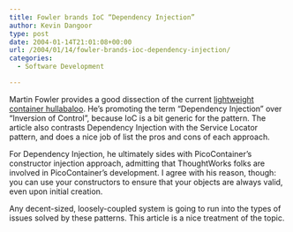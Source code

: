 ```yaml
---
title: Fowler brands IoC “Dependency Injection”
author: Kevin Dangoor
type: post
date: 2004-01-14T21:01:08+00:00
url: /2004/01/14/fowler-brands-ioc-dependency-injection/
categories:
  - Software Development

---
```

Martin Fowler provides a good dissection of the current [lightweight container hullabaloo][1]. He&#8217;s promoting the term &#8220;Dependency Injection&#8221; over &#8220;Inversion of Control&#8221;, because IoC is a bit generic for the pattern. The article also contrasts Dependency Injection with the Service Locator pattern, and does a nice job of list the pros and cons of each approach.

For Dependency Injection, he ultimately sides with PicoContainer&#8217;s constructor injection approach, admitting that ThoughtWorks folks are involved in PicoContainer&#8217;s development. I agree with his reason, though: you can use your constructors to ensure that your objects are always valid, even upon initial creation.

Any decent-sized, loosely-coupled system is going to run into the types of issues solved by these patterns. This article is a nice treatment of the topic.

 [1]: http://martinfowler.com/articles/injection.html "Inversion of Control Containers and the Dependency Injection pattern"
